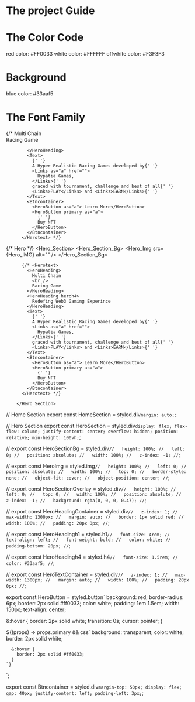 # The project Guide
 
# The Color Code

red color: #FF0033
white color: #FFFFFF
offwhite color: #F3F3F3

 # Background

 blue color: #33aaf5


# The Font Family


{/* <Herotext>
            <HeroHeading>
              Multi Chain
              <br />
              Racing Game
            </HeroHeading>
            <HeroHeading heroh4>
             
            </HeroHeading>
            <Text>
              {' '}
              A Hyper Realistic Racing Games developed by{' '}
              <Links as="a" href="">
                Hypatia Games,
              </Links>{' '}
              graced with tournament, challenge and best of all{' '}
              <Links>PLAY</Links> and <Links>EARN</Links>{' '}
            </Text>
            <Btncontainer>
              <HeroButton as="a"> Learn More</HeroButton>
              <HeroButton primary as="a">
                {' '}
                Buy NFT
              </HeroButton>
            </Btncontainer>
          </Herotext> */}







{/* Hero */}
        <Hero_Section>
          <Hero_Section_Bg>
            <Hero_Img src={Hero_IMG} alt="" />
          </Hero_Section_Bg>
          <div className='bg-overlay'></div>
          <div className='hero_text'></div>
          <div className='hero_sub_text'></div>
          <div className='hero-text'></div>
          <div className='hero_btn'></div>

          {/* <Herotext>
            <HeroHeading>
              Multi Chain
              <br />
              Racing Game
            </HeroHeading>
            <HeroHeading heroh4>
              Redefing Web3 Gaming Experince
            </HeroHeading>
            <Text>
              {' '}
              A Hyper Realistic Racing Games developed by{' '}
              <Links as="a" href="">
                Hypatia Games,
              </Links>{' '}
              graced with tournament, challenge and best of all{' '}
              <Links>PLAY</Links> and <Links>EARN</Links>{' '}
            </Text>
            <Btncontainer>
              <HeroButton as="a"> Learn More</HeroButton>
              <HeroButton primary as="a">
                {' '}
                Buy NFT
              </HeroButton>
            </Btncontainer>
          </Herotext> */}
          
        </Hero_Section>





        
// Home Section
export const HomeSection = styled.div`
  margin: auto;
`;

// Hero Section
export const HeroSection = styled.div`
  display: flex;
  flex-flow: column;
  justify-content: center;
  overflow: hidden;
  position: relative;
  min-height: 100vh;
`;


// export const HeroSectionBg = styled.div`
//   height: 100%;
//   left: 0;
//   position: absolute;
//   width: 100%;
//   z-index: -1;
// `;

// export const HeroImg = styled.img`
//   height: 100%;
//   left: 0;
//   position: absolute;
//   width: 100%;
//   top: 0;
//   border-style: none;
//   object-fit: cover;
//   object-position: center;
// `;

// export const HeroSectionOverlay = styled.div`
//   height: 100%;
//   left: 0;
//   top: 0;
//   width: 100%;
//   position: absolute;
//   z-index: -1;
//   background: rgba(0, 0, 0, 0.47);
// `;

// export const HeroHeadingContainer = styled.div`
//   z-index: 1;
//   max-width: 1300px;
//   margin: auto;
//   border: 1px solid red;
//   width: 100%;
//   padding: 20px 0px;
// `;

// export const HeroHeadingh1 = styled.h1`
//   font-size: 4rem;
//   text-align: left;
//   font-weight: bold;
//   color: white;
//   padding-bottom: 20px;
// `;

// export const HeroHeadingh4 = styled.h4`
//   font-size: 1.5rem;
//   color: #33aaf5;
// `;

// export const HeroTextContainer = styled.div`
//   z-index: 1;
//   max-width: 1300px;
//   margin: auto;
//   width: 100%;
//   padding: 20px 0px;
// `;




export const HeroButton = styled.button`
  background: red;
  border-radius: 6px;
  border: 2px solid #ff0033;
  color: white;
  padding: 1em 1.5em;
  width: 150px;
  text-align: center;

  &:hover {
    border: 2px solid white;
    transition: 0s;
    cursor: pointer;
  }

  ${(props) =>
    props.primary &&
    css`
      background: transparent;
      color: white;
      border: 2px solid white;

      &:hover {
        border: 2px solid #ff0033;
      }
    `}
`;




export const Btncontainer = styled.div`
  margin-top: 50px;
  display: flex;
  gap: 40px;
  justify-content: left;
  padding-left: 3px;
`;
